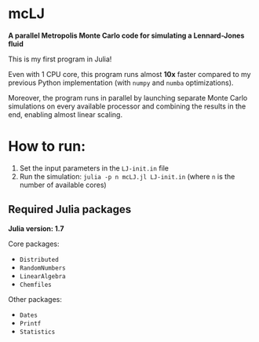 # mcLJ
**A parallel Metropolis Monte Carlo code for simulating a Lennard-Jones fluid**

This is my first program in Julia!

Even with 1 CPU core, this program runs almost **10x** faster compared to my previous Python implementation (with `numpy` and `numba` optimizations). 

Moreover, the program runs in parallel by launching separate Monte Carlo simulations on every available processor and combining the results in the end, enabling almost linear scaling.

# How to run:
1. Set the input parameters in the `LJ-init.in` file
2. Run the simulation: `julia -p n mcLJ.jl LJ-init.in` (where `n` is the number of available cores)

## Required Julia packages
**Julia version: 1.7**

Core packages:
- `Distributed`
- `RandomNumbers`
- `LinearAlgebra`
- `Chemfiles`

Other packages:
- `Dates`
- `Printf`
- `Statistics`


